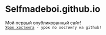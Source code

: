 

# Selfmadeboi.github.io
Мой первый опубликованный сайт!  
<code>[Урок хостинга](https://selfmadeboi.github.io/glo_academy_12/ "Первый сайт") - урок по хостингу на github!
</code>

